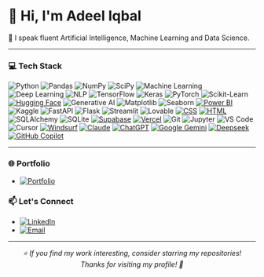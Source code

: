 # 👋 Hi, I'm Adeel Iqbal

🎯  I speak fluent Artificial Intelligence, Machine Learning and Data Science.

---

### 💻 Tech Stack

![Python](https://img.shields.io/badge/-Python-3776AB?style=flat&logo=python&logoColor=white) ![Pandas](https://img.shields.io/badge/-Pandas-150458?style=flat&logo=pandas&logoColor=white) ![NumPy](https://img.shields.io/badge/-NumPy-013243?style=flat&logo=numpy&logoColor=white) ![SciPy](https://img.shields.io/badge/-SciPy-8CAAE6?style=flat&logo=scipy&logoColor=white) ![Machine Learning](https://img.shields.io/badge/-Machine%20Learning-00008B?style=flat&logo=scikit-learn&logoColor=white) ![Deep Learning](https://img.shields.io/badge/-Deep%20Learning-F65B66?style=flat&logo=pytorch&logoColor=white) ![NLP](https://img.shields.io/badge/-NLP-2E7D32?style=flat&logo=huggingface&logoColor=white) 
![TensorFlow](https://img.shields.io/badge/-TensorFlow-FF6F00?style=flat&logo=tensorflow&logoColor=white) ![Keras](https://img.shields.io/badge/-Keras-D00000?style=flat&logo=keras&logoColor=white) ![PyTorch](https://img.shields.io/badge/-PyTorch-EE4C2C?style=flat&logo=pytorch&logoColor=white) ![Scikit-Learn](https://img.shields.io/badge/-Scikit--Learn-F7931E?style=flat&logo=scikit-learn&logoColor=white) [![Hugging Face](https://img.shields.io/badge/Hugging%20Face-FFD21E?logo=huggingface&logoColor=000)](#) ![Generative AI](https://img.shields.io/badge/-Generative%20AI-008080?style=flat&logo=openai&logoColor=white) ![Matplotlib](https://img.shields.io/badge/-Matplotlib-11557C?style=flat&logo=plotly&logoColor=white) ![Seaborn](https://img.shields.io/badge/-Seaborn-1A2F43?style=flat&logo=python&logoColor=white) [![Power BI](https://custom-icon-badges.demolab.com/badge/Power%20BI-F1C912?logo=power-bi&logoColor=fff)](#) ![Kaggle](https://img.shields.io/badge/-Kaggle-20BEFF?style=flat&logo=kaggle&logoColor=white) ![FastAPI](https://img.shields.io/badge/-FastAPI-009688?style=flat&logo=fastapi&logoColor=white) ![Flask](https://img.shields.io/badge/-Flask-000000?style=flat&logo=flask&logoColor=white) ![Streamlit](https://img.shields.io/badge/-Streamlit-FF4B4B?style=flat&logo=streamlit&logoColor=white) ![Lovable](https://img.shields.io/badge/Lovable-FFFFFF?logo=Firebase&logoColor=black) [![CSS](https://img.shields.io/badge/CSS-639?logo=css&logoColor=fff)](#) [![HTML](https://img.shields.io/badge/HTML-%23E34F26.svg?logo=html5&logoColor=white)](#) ![SQLAlchemy](https://img.shields.io/badge/-SQLAlchemy-D71F00?style=flat&logo=sqlalchemy&logoColor=white) ![SQLite](https://img.shields.io/badge/-SQLite-003B57?style=flat&logo=sqlite&logoColor=white) [![Supabase](https://img.shields.io/badge/Supabase-3FCF8E?logo=supabase&logoColor=fff)](#) [![Vercel](https://img.shields.io/badge/Vercel-%23000000.svg?logo=vercel&logoColor=white)](#) ![Git](https://img.shields.io/badge/-Git-F05032?style=flat&logo=git&logoColor=white) ![Jupyter](https://img.shields.io/badge/-Jupyter-F37626?style=flat&logo=jupyter&logoColor=white) ![VS Code](https://img.shields.io/badge/-VS%20Code-007ACC?style=flat&logo=visual-studio-code&logoColor=white) ![Cursor](https://img.shields.io/badge/-Cursor-000000?style=flat&logo=mouse&logoColor=white) [![Windsurf](https://img.shields.io/badge/Windsurf-0B100F?logo=windsurf&logoColor=fff)](#) [![Claude](https://img.shields.io/badge/Claude-D97757?logo=claude&logoColor=fff)](#) [![ChatGPT](https://img.shields.io/badge/ChatGPT-74aa9c?logo=openai&logoColor=white)](#) [![Google Gemini](https://img.shields.io/badge/Google%20Gemini-886FBF?logo=googlegemini&logoColor=fff)](#) [![Deepseek](https://custom-icon-badges.demolab.com/badge/Deepseek-4D6BFF?logo=deepseek&logoColor=fff)](#) [![GitHub Copilot](https://img.shields.io/badge/GitHub%20Copilot-000?logo=githubcopilot&logoColor=fff)](#)


---

### 🌐 Portfolio
- [![Portfolio](https://img.shields.io/badge/Portfolio-00838F?style=flat&logo=vercel&logoColor=white)](https://portfolio-peach-ten-63.vercel.app/)
  
### 📫 Let's Connect
- [![LinkedIn](https://img.shields.io/badge/LinkedIn-0A66C2?style=flat&logo=linkedin&logoColor=white)](https://www.linkedin.com/in/adeeliqbalmemon)  
- [![Email](https://img.shields.io/badge/Email-D14836?style=flat&logo=gmail&logoColor=white)](mailto:adeel@example.com)


---

<div align="center">
  <i>⭐ If you find my work interesting, consider starring my repositories!</i><br>
  <i>Thanks for visiting my profile! 🚀</i>
</div>
